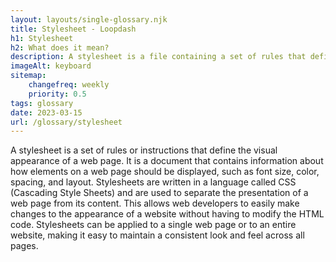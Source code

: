 ```yaml
--- 
layout: layouts/single-glossary.njk
title: Stylesheet - Loopdash
h1: Stylesheet
h2: What does it mean?
description: A stylesheet is a file containing a set of rules that define the visual appearance of a WordPress website, including fonts, colors, layout, and other design elements.
imageAlt: keyboard
sitemap:
	changefreq: weekly
	priority: 0.5
tags: glossary
date: 2023-03-15
url: /glossary/stylesheet
---
```


A stylesheet is a set of rules or instructions that define the visual appearance of a web page. It is a document that contains information about how elements on a web page should be displayed, such as font size, color, spacing, and layout. Stylesheets are written in a language called CSS (Cascading Style Sheets) and are used to separate the presentation of a web page from its content. This allows web developers to easily make changes to the appearance of a website without having to modify the HTML code. Stylesheets can be applied to a single web page or to an entire website, making it easy to maintain a consistent look and feel across all pages.

